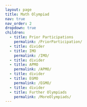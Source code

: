 ```yaml
---
layout: page
title: Math Olympiad
nav: true
nav_order: 2
dropdown: true
children:
  - title: Prior Participations
    permalink: /PriorParticipation/
  - title: divider
  - title: IMO
    permalink: /IMO/
  - title: divider
  - title: APMO
    permalink: /APMO/
  - title: divider
  - title: EGMO
    permalink: /EGMO/
  - title: divider
  - title: Further Olympiads
    permalink: /MoreOlympiads/
---
```


